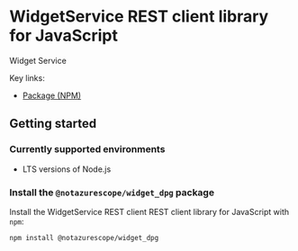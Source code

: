 # WidgetService REST client library for JavaScript

Widget Service

Key links:

- [Package (NPM)](https://www.npmjs.com/package/@notazurescope/widget_dpg)

## Getting started

### Currently supported environments

- LTS versions of Node.js

### Install the `@notazurescope/widget_dpg` package

Install the WidgetService REST client REST client library for JavaScript with `npm`:

```bash
npm install @notazurescope/widget_dpg
```
